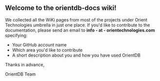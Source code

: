 ## Welcome to the orientdb-docs wiki!

We collected all the WiKi pages from most of the projects under Orient Technologies umbrella in just one place. If you'd like to contribute to the documentation, please send an email to **info - at - orientechnologies.com** specifying:
- Your GitHub account name
- Which area you'd like to contribute
- A short description about you and how you have used OrientDB

Thanks in advance,

OrientDB Team
